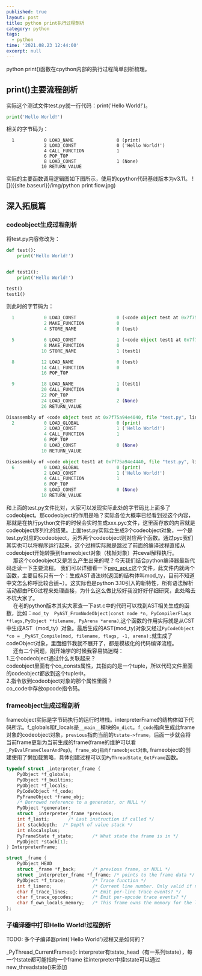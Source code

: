 ```yaml
---
published: true
layout: post
title: python print执行过程剖析
category: python
tags:
  - python
time: '2021.08.23 12:44:00'
excerpt: null
---
```

python print()函数在cpython内部的执行过程简单剖析梳理。

<!--more-->

## print()主要流程剖析
实际这个测试文件test.py就一行代码：print('Hello World!')。
```python
print('Hello World!')
```
相关的字节码为：
```
  1           0 LOAD_NAME                0 (print)
              2 LOAD_CONST               0 ('Hello World!')
              4 CALL_FUNCTION            1
              6 POP_TOP
              8 LOAD_CONST               1 (None)
             10 RETURN_VALUE

```
实际的主要函数调用逻辑图如下图所示，使用的cpython代码基线版本为v3.11。
![]({{site.baseurl}}/img/python print flow.jpg)

## 深入拓展篇
### codeobject生成过程剖析
将test.py内容修改为：
```python
def test():
    print('Hello World!')


def test1():
    print('Hello World!')

test()
test1()
```
则此时的字节码为：
```python
  1           0 LOAD_CONST               0 (<code object test at 0x7f75a94e4040, file "test.py", line 1>)
              2 MAKE_FUNCTION            0
              4 STORE_NAME               0 (test)

  5           6 LOAD_CONST               1 (<code object test1 at 0x7f75a94e4440, file "test.py", line 5>)
              8 MAKE_FUNCTION            0
             10 STORE_NAME               1 (test1)

  8          12 LOAD_NAME                0 (test)
             14 CALL_FUNCTION            0
             16 POP_TOP

  9          18 LOAD_NAME                1 (test1)
             20 CALL_FUNCTION            0
             22 POP_TOP
             24 LOAD_CONST               2 (None)
             26 RETURN_VALUE

Disassembly of <code object test at 0x7f75a94e4040, file "test.py", line 1>:
  2           0 LOAD_GLOBAL              0 (print)
              2 LOAD_CONST               1 ('Hello World!')
              4 CALL_FUNCTION            1
              6 POP_TOP
              8 LOAD_CONST               0 (None)
             10 RETURN_VALUE

Disassembly of <code object test1 at 0x7f75a94e4440, file "test.py", line 5>:
  6           0 LOAD_GLOBAL              0 (print)
              2 LOAD_CONST               1 ('Hello World!')
              4 CALL_FUNCTION            1
              6 POP_TOP
              8 LOAD_CONST               0 (None)
             10 RETURN_VALUE
```
和上面的test.py文件比对，大家可以发现实际此处的字节码比上面多了codeobject。那codeobject的作用是啥？实际各位大概率已经看到过这个内容，那就是在执行python文件的时候会实时生成xxx.pyc文件，这里面存放的内容就是codeobject序列化的结果。上面test.py实际会生成3个codeobject对象，一个是test.py对应的codeobject，另外两个codeobject则对应两个函数。通过pyc我们其实也可以将程序运行起来，这个过程实际就是跳过了前面的编译过程直接从codeobject开始转换到frameobject对象（栈帧对象）并ceval解释执行。  
&emsp; 那这个codeobject又是怎么产生出来的呢？今天我们结合python编译器最新代码走读一下主要流程。
我们可以详细看一下[peg_api.c](https://github.com/python/cpython/blob/9ed523159c7ba840dbf403e02498eeae1b5d3ed9/Parser/peg_api.c)这个文件，此文件内就两个函数，主要目标只有一个：生成AST语法树(返回的结构体叫mod_ty，目前不知道中文怎么称呼比较合适~）。这实际也是python 3.10引入的新特性，所有语法解析活动都由PEG过程来处理直接，为什么这么做比较好我没好好仔细研究，此处略去不坑大家了。  
&emsp; 在老的python版本其实大家查一下ast.c中的代码可以找到AST相关生成的函数，比如：`mod_ty  PyAST_FromNodeObject(const node *n, PyCompilerFlags *flags,PyObject *filename, PyArena *arena)`,这个函数的作用实际就是从CST中生成AST（mod_ty）对象。最后生成的AST(mod_ty)对象又经过`PyCodeObject *co = _PyAST_Compile(mod, filename, flags, -1, arena);`就生成了codeObject对象，里面细节我就不展开了，都是模板化的代码编译流程。  
&emsp; 还有二个问题，刚开始学的时候我容易搞迷糊：  
1.三个codeobject通过什么关联起来？  
codeobject里面有个co_consts属性，其指向的是一个tuple，所以代码文件里面的codeobject都放到这个tuple中。  
2.指令放到codeobject对象的那个属性里面？  
co_code中存放opcode指令码。

### frameobject生成过程剖析
frameobject实际是字节码执行的运行时堆栈。interpreterFrame的结构体如下代码所示。f_globals和f_locals是`__main__`模块的`m_dict`。`f_code`指向生成此frame对象的codeobject对象，`previous`指向当前的`tstate->frame`，后面一步就会将当前frame更新为当前生成的frame(frame的维护可以看`_PyEvalFrameClearAndPop`)。`frame_obj指向frameobject对象`, frameobject的创建使用了懒加载策略，具体创建过程可以见`PyThreadState_GetFrame`函数。
```C
typedef struct _interpreter_frame {
    PyObject *f_globals;
    PyObject *f_builtins;
    PyObject *f_locals;
    PyCodeObject *f_code;
    PyFrameObject *frame_obj;
    /* Borrowed reference to a generator, or NULL */
    PyObject *generator;
    struct _interpreter_frame *previous;
    int f_lasti;       /* Last instruction if called */
    int stackdepth;  /* Depth of value stack */
    int nlocalsplus;
    PyFrameState f_state;       /* What state the frame is in */
    PyObject *stack[1];
} InterpreterFrame;

struct _frame {
    PyObject_HEAD
    struct _frame *f_back;      /* previous frame, or NULL */
    struct _interpreter_frame *f_frame; /* points to the frame data */
    PyObject *f_trace;          /* Trace function */
    int f_lineno;               /* Current line number. Only valid if non-zero */
    char f_trace_lines;         /* Emit per-line trace events? */
    char f_trace_opcodes;       /* Emit per-opcode trace events? */
    char f_own_locals_memory;   /* This frame owns the memory for the locals */
};
```

### 子编译器中打印Hello World!过程剖析
TODO: 多个子编译器print('Hello World')过程又是如何的？

_PyThread_CurrentFrames(): interpreter有tstate_head（有一系列tstate），每一个tstate都可能指向一个frame
往interpreter中挂tstate可以通过new_threadstate()来添加
